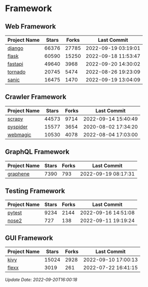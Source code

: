 # Framework

## Web Framework
| Project Name | Stars | Forks | Last Commit |
| ------------ | ----- | ----- | ----------- |
| [django](https://github.com/django/django) | 66376 | 27785 | 2022-09-19 03:19:01 |
| [flask](https://github.com/pallets/flask) | 60590 | 15250 | 2022-09-18 11:53:47 |
| [fastapi](https://github.com/tiangolo/fastapi) | 49640 | 3968 | 2022-09-20 14:30:02 |
| [tornado](https://github.com/tornadoweb/tornado) | 20745 | 5474 | 2022-08-26 19:23:09 |
| [sanic](https://github.com/sanic-org/sanic) | 16475 | 1470 | 2022-09-19 13:04:09 |

## Crawler Framework
| Project Name | Stars | Forks | Last Commit |
| ------------ | ----- | ----- | ----------- |
| [scrapy](https://github.com/scrapy/scrapy) | 44573 | 9714 | 2022-09-14 15:40:49 |
| [pyspider](https://github.com/binux/pyspider) | 15577 | 3654 | 2020-08-02 17:34:20 |
| [webmagic](https://github.com/code4craft/webmagic) | 10530 | 4078 | 2022-08-04 17:03:00 |

## GraphQL Framework
| Project Name | Stars | Forks | Last Commit |
| ------------ | ----- | ----- | ----------- |
| [graphene](https://github.com/graphql-python/graphene) | 7390 | 793 | 2022-09-19 08:17:31 |

## Testing Framework
| Project Name | Stars | Forks | Last Commit |
| ------------ | ----- | ----- | ----------- |
| [pytest](https://github.com/pytest-dev/pytest) | 9234 | 2144 | 2022-09-16 14:51:08 |
| [nose2](https://github.com/nose-devs/nose2) | 727 | 138 | 2022-09-11 19:19:24 |

## GUI Framework
| Project Name | Stars | Forks | Last Commit |
| ------------ | ----- | ----- | ----------- |
| [kivy](https://github.com/kivy/kivy) | 15024 | 2928 | 2022-09-10 17:00:13 |
| [flexx](https://github.com/flexxui/flexx) | 3019 | 261 | 2022-07-22 16:41:15 |

*Update Date: 2022-09-20T16:00:18*